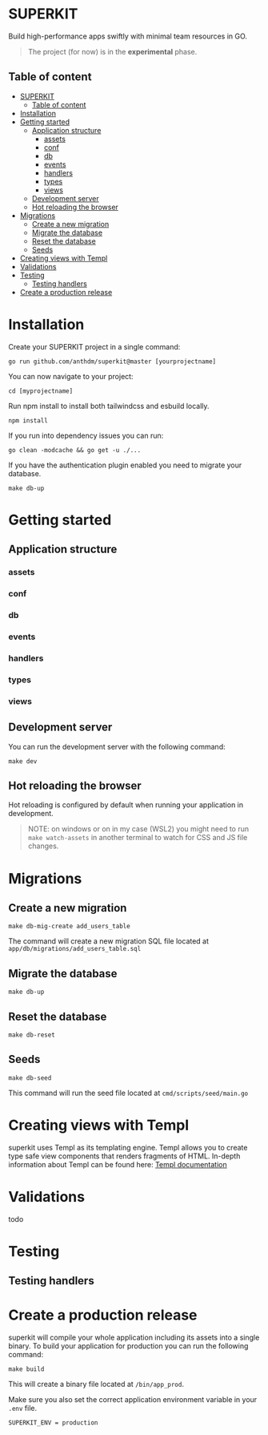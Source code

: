 # SUPERKIT
Build high-performance apps swiftly with minimal team resources in GO.

> The project (for now) is in the **experimental** phase.

## Table of content
- [SUPERKIT](#superkit)
	- [Table of content](#table-of-content)
- [Installation](#installation)
- [Getting started](#getting-started)
	- [Application structure](#application-structure)
		- [assets](#assets)
		- [conf](#conf)
		- [db](#db)
		- [events](#events)
		- [handlers](#handlers)
		- [types](#types)
		- [views](#views)
	- [Development server](#development-server)
	- [Hot reloading the browser](#hot-reloading-the-browser)
- [Migrations](#migrations)
	- [Create a new migration](#create-a-new-migration)
	- [Migrate the database](#migrate-the-database)
	- [Reset the database](#reset-the-database)
	- [Seeds](#seeds)
- [Creating views with Templ](#creating-views-with-templ)
- [Validations](#validations)
- [Testing](#testing)
	- [Testing handlers](#testing-handlers)
- [Create a production release](#create-a-production-release)

# Installation
Create your SUPERKIT project in a single command:
```
go run github.com/anthdm/superkit@master [yourprojectname]
```

You can now navigate to your project:
```
cd [myprojectname]
```

Run npm install to install both tailwindcss and esbuild locally.
```
npm install
```

If you run into dependency issues you can run:
```
go clean -modcache && go get -u ./...
```

If you have the authentication plugin enabled you need to migrate your database.
```
make db-up
```

# Getting started
## Application structure
### assets
### conf
### db
### events
### handlers
### types
### views

## Development server
You can run the development server with the following command:
```
make dev 
```

## Hot reloading the browser
Hot reloading is configured by default when running your application in development.

> NOTE: on windows or on in my case (WSL2) you might need to run `make watch-assets` in another terminal to watch for CSS and JS file changes.

# Migrations
## Create a new migration
```
make db-mig-create add_users_table
```

The command will create a new migration SQL file located at `app/db/migrations/add_users_table.sql`

## Migrate the database 
```
make db-up
```

## Reset the database 
```
make db-reset
```

## Seeds
```
make db-seed
```
This command will run the seed file located at `cmd/scripts/seed/main.go`

# Creating views with Templ 
superkit uses Templ as its templating engine. Templ allows you to create type safe view components that renders fragments of HTML. In-depth information about Templ can be found here:
[Templ documentation](https://templ.guide)

# Validations
todo

# Testing
## Testing handlers

# Create a production release
superkit will compile your whole application including its assets into a single binary. To build your application for production you can run the following command:
```
make build
```
This will create a binary file located at  `/bin/app_prod`.

Make sure you also set the correct application environment variable in your `.env` file.
```
SUPERKIT_ENV = production
```


